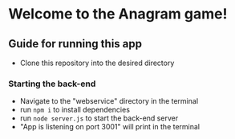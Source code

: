 # Welcome to the Anagram game!

## Guide for running this app
* Clone this repository into the desired directory
  
### Starting the back-end
* Navigate to the "webservice" directory in the terminal
* run `npm i` to install dependencies
* run `node server.js` to start the back-end server
* "App is listening on port 3001" will print in the terminal
